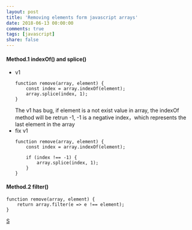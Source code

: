 ```yaml
---
layout: post
title: 'Removing elements form javascript arrays'
date: 2018-06-13 00:00:00
comments: true
tags: [javascript]
share: false
---
```

#### Method.1 indexOf() and splice()
* v1
  ```
  function remove(array, element) {
      const index = array.indexOf(element);
      array.splice(index, 1);
  }
  ```
  The v1 has bug, if element is a not exist value in array, the indexOf method will be retrun -1, -1 is a negative index，which represents the last element in the array
* fix v1
  ```
  function remove(array, element) {
      const index = array.indexOf(element);

      if (index !== -1) {
          array.splice(index, 1);
      }
  }
  ```
#### Method.2 filter()   
```
function remove(array, element) {
    return array.filter(e => e !== element);
}
```
[S](https://blog.mariusschulz.com/2016/07/16/removing-elements-from-javascript-arrays)
